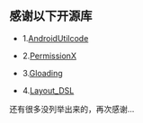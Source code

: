 ## 感谢以下开源库

- 1.[AndroidUtilcode](https://github.com/Blankj/AndroidUtilCode)

- 2.[PermissionX](https://github.com/guolindev/PermissionX)

- 3.[Gloading](https://github.com/luckybilly/Gloading)

- 4.[Layout_DSL](https://github.com/wisdomtl/Layout_DSL)

还有很多没列举出来的，再次感谢...


